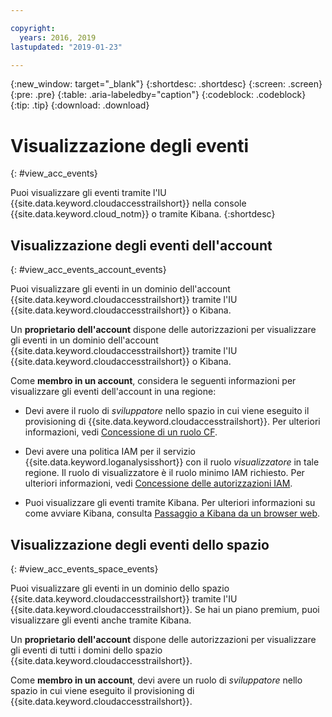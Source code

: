 ```yaml
---

copyright:
  years: 2016, 2019
lastupdated: "2019-01-23"

---
```


{:new_window: target="_blank"}
{:shortdesc: .shortdesc}
{:screen: .screen}
{:pre: .pre}
{:table: .aria-labeledby="caption"}
{:codeblock: .codeblock}
{:tip: .tip}
{:download: .download}



# Visualizzazione degli eventi
{: #view_acc_events}

Puoi visualizzare gli eventi tramite l'IU {{site.data.keyword.cloudaccesstrailshort}} nella console {{site.data.keyword.cloud_notm}} o tramite Kibana.
{:shortdesc}
   

## Visualizzazione degli eventi dell'account
{: #view_acc_events_account_events}

Puoi visualizzare gli eventi in un dominio dell'account {{site.data.keyword.cloudaccesstrailshort}} tramite l'IU {{site.data.keyword.cloudaccesstrailshort}} o Kibana.

Un **proprietario dell'account** dispone delle autorizzazioni per visualizzare gli eventi in un dominio dell'account {{site.data.keyword.cloudaccesstrailshort}} tramite l'IU {{site.data.keyword.cloudaccesstrailshort}} o Kibana.

Come **membro in un account**, considera le seguenti informazioni per visualizzare gli eventi dell'account in una regione:

* Devi avere il ruolo di *sviluppatore* nello spazio in cui viene eseguito il provisioning di {{site.data.keyword.cloudaccesstrailshort}}. Per ulteriori informazioni, vedi [Concessione di un ruolo CF](/docs/services/cloud-activity-tracker/how-to/grant_permissions.html#grant_cf_role).

* Devi avere una politica IAM per il servizio {{site.data.keyword.loganalysisshort}} con il ruolo *visualizzatore* in tale regione. Il ruolo di visualizzatore è il ruolo minimo IAM richiesto. Per ulteriori informazioni, vedi [Concessione delle autorizzazioni IAM](/docs/services/cloud-activity-tracker/how-to/grant_permissions.html#grant_iam_policy).

* Puoi visualizzare gli eventi tramite Kibana. Per ulteriori informazioni su come avviare Kibana, consulta [Passaggio a Kibana da un browser web](/docs/services/cloud-activity-tracker/how-to/manage-events-ui/launch_kibana.html#launch_Kibana_from_browser).



## Visualizzazione degli eventi dello spazio
{: #view_acc_events_space_events}

Puoi visualizzare gli eventi in un dominio dello spazio {{site.data.keyword.cloudaccesstrailshort}} tramite l'IU {{site.data.keyword.cloudaccesstrailshort}}. Se hai un piano premium, puoi visualizzare gli eventi anche tramite Kibana.

Un **proprietario dell'account** dispone delle autorizzazioni per visualizzare gli eventi di tutti i domini dello spazio {{site.data.keyword.cloudaccesstrailshort}}.

Come **membro in un account**, devi avere un ruolo di *sviluppatore* nello spazio in cui viene eseguito il provisioning di {{site.data.keyword.cloudaccesstrailshort}}.


